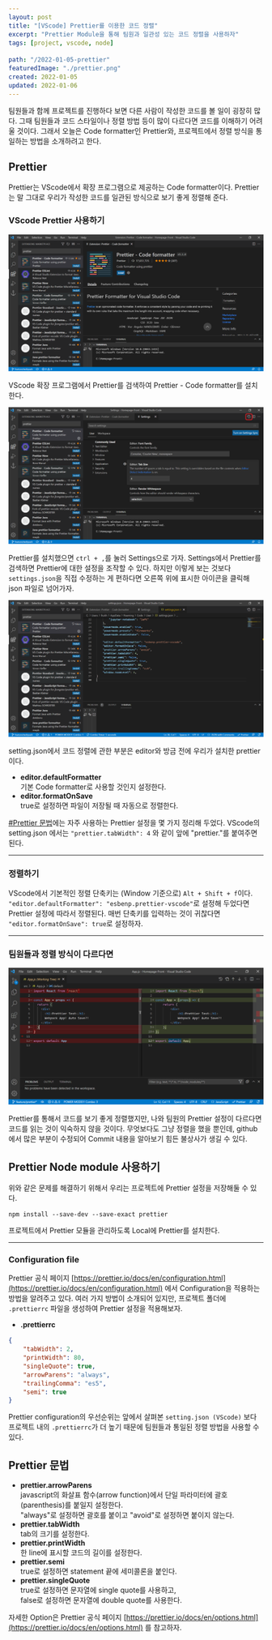 ```yaml
---
layout: post
title: "[VScode] Prettier를 이용한 코드 정렬"
excerpt: "Prettier Module을 통해 팀원과 일관성 있는 코드 정렬을 사용하자"
tags: [project, vscode, node]

path: "/2022-01-05-prettier"
featuredImage: "./prettier.png"
created: 2022-01-05
updated: 2022-01-06
---
```


팀원들과 함께 프로젝트를 진행하다 보면 다른 사람이 작성한 코드를 볼 일이 굉장히 많다. 그때 팀원들과 코드 스타일이나 정렬 방법 등이 많이 다르다면 코드를 이해하기 어려울 것이다. 그래서 오늘은 Code formatter인 Prettier와, 프로젝트에서 정렬 방식을 통일하는 방법을 소개하려고 한다.  

## Prettier  
 Prettier는 VScode에서 확장 프로그램으로 제공하는 Code formatter이다. Prettier는 말 그대로 우리가 작성한 코드를 일관된 방식으로 보기 좋게 정렬해 준다.  

### VScode Prettier 사용하기
![vscodePrettierInstall](vscodePrettierInstall.png)  

VScode 확장 프로그램에서 Prettier를 검색하여 Prettier - Code formatter를 설치한다.  

![vscodePrettierSetting](vscodePrettierSetting.png)  

Prettier를 설치했으면 `ctrl + ,`를 눌러 Settings으로 가자. Settings에서 Prettier를 검색하면 Prettier에 대한 설정을 조작할 수 있다. 하지만 이렇게 보는 것보다 `settings.json`을 직접 수정하는 게 편하다면 오른쪽 위에 표시한 아이콘을 클릭해 json 파일로 넘어가자.  

![vscodePrettierJson](vscodePrettierJson.png)  

setting.json에서 코드 정렬에 관한 부분은 editor와 방금 전에 우리가 설치한 prettier이다.  

- **editor.defaultFormatter**  
    기본 Code formatter로 사용할 것인지 설정한다.  
- **editor.formatOnSave**  
    true로 설정하면 파일이 저장될 때 자동으로 정렬한다.  

[#Prettier 문법](#prettier-문법)에는 자주 사용하는 Prettier 설정을 몇 가지 정리해 두었다. VScode의 setting.json 에서는 `"prettier.tabWidth": 4` 와 같이 앞에 "prettier."를 붙여주면 된다.    

---  

### 정렬하기  
VScode에서 기본적인 정렬 단축키는 (Window 기준으로) `Alt + Shift + f`이다. `"editor.defaultFormatter": "esbenp.prettier-vscode"`로 설정해 두었다면 Prettier 설정에 따라서 정렬된다. 매번 단축키를 입력하는 것이 귀찮다면 `"editor.formatOnSave": true`로 설정하자.  

---  

### 팀원들과 정렬 방식이 다르다면  
![commitDiff](commitDiff.png)  

Prettier를 통해서 코드를 보기 좋게 정렬했지만, 나와 팀원의 Prettier 설정이 다르다면 코드를 읽는 것이 익숙하지 않을 것이다. 무엇보다도 그냥 정렬을 했을 뿐인데, github에서 많은 부분이 수정되어 Commit 내용을 알아보기 힘든 불상사가 생길 수 있다.  

## Prettier Node module 사용하기  

위와 같은 문제를 해결하기 위해서 우리는 프로젝트에 Prettier 설정을 저장해둘 수 있다.  

``` shell
npm install --save-dev --save-exact prettier  
```  

프로젝트에서 Prettier 모듈을 관리하도록 Local에 Prettier를 설치한다.  

---  

### Configuration file  
Prettier 공식 페이지 [https://prettier.io/docs/en/configuration.html](https://prettier.io/docs/en/configuration.html) 에서 Configuration을 적용하는 방법을 알려주고 있다. 여러 가지 방법이 소개되어 있지만, 프로젝트 폴더에 `.prettierrc` 파일을 생성하여 Prettier 설정을 적용해보자.   

- **.prettierrc**  

``` json
{
    "tabWidth": 2,
    "printWidth": 80,
    "singleQuote": true,
    "arrowParens": "always",
    "trailingComma": "es5",
    "semi": true
}
```
Prettier configuration의 우선순위는 앞에서 살펴본 `setting.json (VScode)` 보다 프로젝트 내의 `.prettierrc`가 더 높기 때문에 팀원들과 통일된 정렬 방법을 사용할 수 있다.  

## Prettier 문법  

- **prettier.arrowParens**  
    javascript의 화살표 함수(arrow function)에서 단일 파라미터에 괄호(parenthesis)를 붙일지 설정한다.  
    "always"로 설정하면 괄호를 붙이고 "avoid"로 설정하면 붙이지 않는다.  
- **prettier.tabWidth**  
    tab의 크기를 설정한다. 
- **prettier.printWidth**  
    한 line에 표시할 코드의 길이를 설정한다.  
- **prettier.semi**  
    true로 설정하면 statement 끝에 세미콜론을 붙인다.  
- **prettier.singleQuote**  
    true로 설정하면 문자열에 single quote를 사용하고,  
    false로 설정하면 문자열에 double quote를 사용한다.  


자세한 Option은 Prettier 공식 페이지 [https://prettier.io/docs/en/options.html](https://prettier.io/docs/en/options.html) 를 참고하자.  